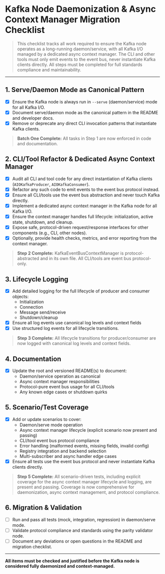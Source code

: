 # Kafka Node Daemonization & Async Context Manager Migration Checklist

> This checklist tracks all work required to ensure the Kafka node operates as a long-running daemon/service, with all Kafka I/O managed by a dedicated async context manager. The CLI and other tools must only emit events to the event bus, never instantiate Kafka clients directly. All steps must be completed for full standards compliance and maintainability.

---

## 1. Serve/Daemon Mode as Canonical Pattern
- [x] Ensure the Kafka node is always run in `--serve` (daemon/service) mode for all Kafka I/O.
- [x] Document serve/daemon mode as the canonical pattern in the README and developer docs.
- [x] Remove or deprecate any direct CLI invocation patterns that instantiate Kafka clients.

> **Batch One Complete:** All tasks in Step 1 are now enforced in code and documentation.

## 2. CLI/Tool Refactor & Dedicated Async Context Manager
- [x] Audit all CLI and tool code for any direct instantiation of Kafka clients (`AIOKafkaProducer`, `AIOKafkaConsumer`).
- [x] Refactor any such code to emit events to the event bus protocol instead.
- [x] Ensure all CLI/tools use the event bus abstraction and never touch Kafka directly.
- [x] Implement a dedicated async context manager in the Kafka node for all Kafka I/O.
- [x] Ensure the context manager handles full lifecycle: initialization, active state, shutdown, and cleanup.
- [x] Expose safe, protocol-driven request/response interfaces for other components (e.g., CLI, other nodes).
- [x] Optionally, provide health checks, metrics, and error reporting from the context manager.

> **Step 2 Complete:** KafkaEventBusContextManager is protocol-abstracted and in its own file. All CLI/tools are event bus protocol-only.

## 3. Lifecycle Logging
- [x] Add detailed logging for the full lifecycle of producer and consumer objects:
    - Initialization
    - Connection
    - Message send/receive
    - Shutdown/cleanup
- [x] Ensure all log events use canonical log levels and context fields
- [x] Use structured log events for all lifecycle transitions.

> **Step 3 Complete:** All lifecycle transitions for producer/consumer are now logged with canonical log levels and context fields.

## 4. Documentation
- [x] Update the root and versioned README(s) to document:
    - Daemon/service operation as canonical
    - Async context manager responsibilities
    - Protocol-pure event bus usage for all CLI/tools
    - Any known edge cases or shutdown quirks

## 5. Scenario/Test Coverage
- [x] Add or update scenarios to cover:
    - Daemon/serve mode operation
    - Async context manager lifecycle (explicit scenario now present and passing)
    - CLI/tool event bus protocol compliance
    - Error handling (malformed events, missing fields, invalid config)
    - Registry integration and backend selection
    - Multi-subscriber and async handler edge cases
- [x] Ensure all tests use the event bus protocol and never instantiate Kafka clients directly.

> **Step 5 Complete:** All scenario-driven tests, including explicit coverage for the async context manager lifecycle and logging, are present and passing. Coverage is now comprehensive for daemonization, async context management, and protocol compliance.

## 6. Migration & Validation
- [ ] Run and pass all tests (mock, integration, regression) in daemon/serve mode.
- [ ] Validate protocol compliance and standards using the parity validator node.
- [ ] Document any deviations or open questions in the README and migration checklist.

---

**All items must be checked and justified before the Kafka node is considered fully daemonized and context-managed.** 